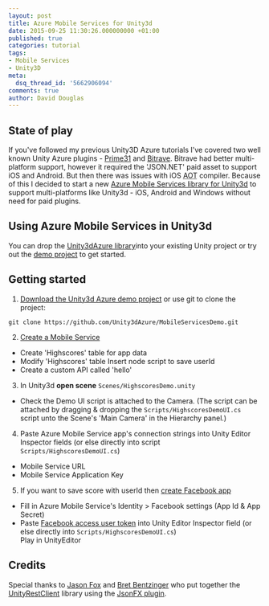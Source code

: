 ```yaml
---
layout: post
title: Azure Mobile Services for Unity3d
date: 2015-09-25 11:30:26.000000000 +01:00
published: true
categories: tutorial
tags:
- Mobile Services
- Unity3D
meta:
  dsq_thread_id: '5662906094'
comments: true
author: David Douglas
---
```

## State of play

If you've followed my previous Unity3D Azure tutorials I've covered two well known Unity Azure plugins - [Prime31](http://www.deadlyfingers.net/azure/unity3d-and-cloud-backend-using-azure-mobile-services-and-prime31-plugin/) and [Bitrave](http://www.deadlyfingers.net/azure/unity3d-game-dev-with-azure-mobile-services-using-bitrave-plugin/). Bitrave had better multi-platform support, however it required the 'JSON.NET' paid asset to support iOS and Android. But then there was issues with iOS <abbr title="Ahead Of Time">AOT</abbr> compiler. Because of this I decided to start a new [Azure Mobile Services library for Unity3d](https://github.com/Unity3dAzure/) to support multi-platforms like Unity3d - iOS, Android and Windows without need for paid plugins.

## Using Azure Mobile Services in Unity3d

You can drop the [Unity3dAzure library](https://github.com/Unity3dAzure/MobileServices)into your existing Unity project or try out the [demo project](https://github.com/Unity3dAzure/MobileServicesDemo) to get started.

## Getting started

1. [Download the Unity3d Azure demo project](https://github.com/Unity3dAzure/MobileServicesDemo/archive/master.zip) or use git to clone the project:
```
git clone https://github.com/Unity3dAzure/MobileServicesDemo.git
```
2. [Create a Mobile Service](https://manage.windowsazure.com/)
  - Create 'Highscores' table for app data
  - Modify 'Highscores' table Insert node script to save userId
  - Create a custom API called 'hello'
3. In Unity3d **open scene** `Scenes/HighscoresDemo.unity`
  - Check the Demo UI script is attached to the Camera. (The script can be attached by dragging & dropping the `Scripts/HighscoresDemoUI.cs` script unto the Scene's 'Main Camera' in the Hierarchy panel.)
4. Paste Azure Mobile Service app's connection strings into Unity Editor Inspector fields (or else directly into script `Scripts/HighscoresDemoUI.cs`)
  - Mobile Service URL
  - Mobile Service Application Key
5. If you want to save score with userId then [create Facebook app](https://developers.facebook.com/apps/async/create/platform-setup/dialog/)
  - Fill in Azure Mobile Service's Identity \> Facebook settings (App Id & App Secret)
  - Paste [Facebook access user token](https://developers.facebook.com/tools/accesstoken/) into Unity Editor Inspector field (or else directly into `Scripts/HighscoresDemoUI.cs`)  
Play in UnityEditor

## Credits

Special thanks to [Jason Fox](https://twitter.com/jasongfox) and [Bret Bentzinger](https://twitter.com/awehellyeah) who put together the [UnityRestClient](https://github.com/ProjectStratus/UnityRestClient) library using the [JsonFX plugin](https://bitbucket.org/TowerOfBricks/jsonfx-for-unity3d-git/overview).

